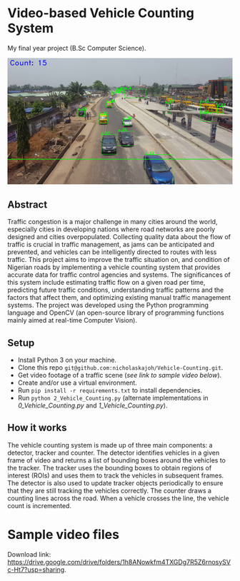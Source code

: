 # Video-based Vehicle Counting System
My final year project (B.Sc Computer Science).

![](vehicle_counting.png)

## Abstract
Traffic congestion is a major challenge in many cities around the world, especially cities in developing nations where road networks are poorly designed and cities overpopulated. Collecting quality data about the flow of traffic is crucial in traffic management, as jams can be anticipated and prevented, and vehicles can be intelligently directed to routes with less traffic. This project aims to improve the traffic situation on, and condition of Nigerian roads by implementing a vehicle counting system that provides accurate data for traffic control agencies and systems. The significances of this system include estimating traffic flow on a given road per time, predicting future traffic conditions, understanding traffic patterns and the factors that affect them, and optimizing existing manual traffic management systems. The project was developed using the Python programming language and OpenCV (an open-source library of programming functions mainly aimed at real-time Computer Vision).

## Setup
- Install Python 3 on your machine. 
- Clone this repo `git@github.com:nicholaskajoh/Vehicle-Counting.git`.
- Get video footage of a traffic scene (*see link to sample video below*).
- Create and/or use a virtual environment.
- Run `pip install -r requirements.txt` to install dependencies.
- Run `python 2_Vehicle_Counting.py` (alternate implementations in *0_Vehicle_Counting.py* and *1_Vehicle_Counting.py*).

## How it works
The vehicle counting system is made up of three main components: a detector, tracker and counter. The detector identifies vehicles in a given frame of video and returns a list of bounding boxes around the vehicles to the tracker. The tracker uses the bounding boxes to obtain regions of interest (ROIs) and uses them to track the vehicles in subsequent frames. The detector is also used to update tracker objects periodically to ensure that they are still tracking the vehicles correctly. The counter draws a counting lines across the road. When a vehicle crosses the line, the vehicle count is incremented.

# Sample video files
Download link: https://drive.google.com/drive/folders/1h8ANowkfm4TXGDg7R5Z6rnosySVc-Ht7?usp=sharing.